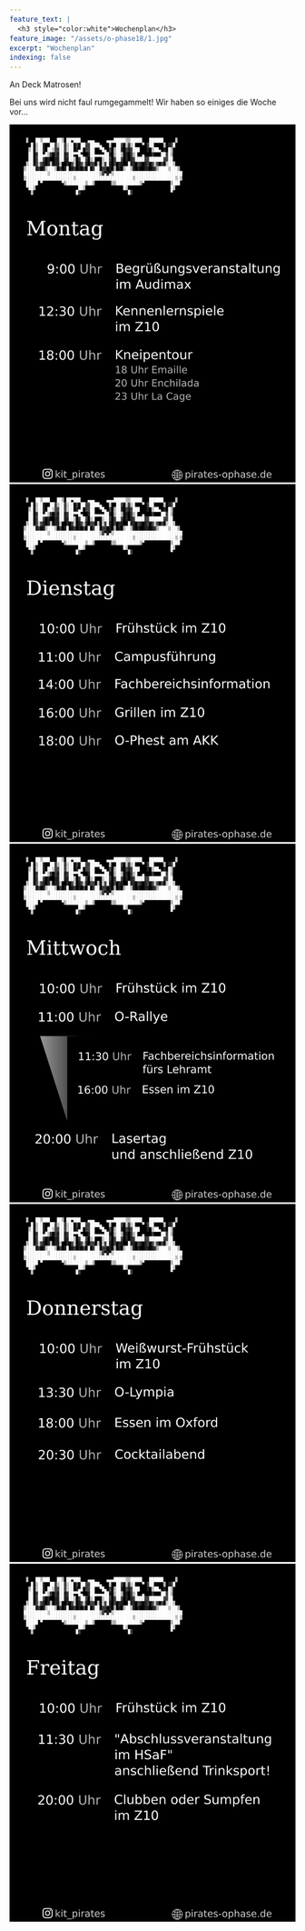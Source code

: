 ```yaml
---
feature_text: |
  <h3 style="color:white">Wochenplan</h3>
feature_image: "/assets/o-phase18/1.jpg"
excerpt: "Wochenplan"
indexing: false
---
```


An Deck Matrosen!

Bei uns wird nicht faul rumgegammelt! Wir haben so einiges die Woche vor...


![Montag](/assets/wochenplan19/montag.png)
![Dienstag](/assets/wochenplan19/dienstag.png)
![Mittwoch](/assets/wochenplan19/mittwoch.png)
![Donnerstag](/assets/wochenplan19/donnerstag.png)
![Freitag](/assets/wochenplan19/freitag.png)
